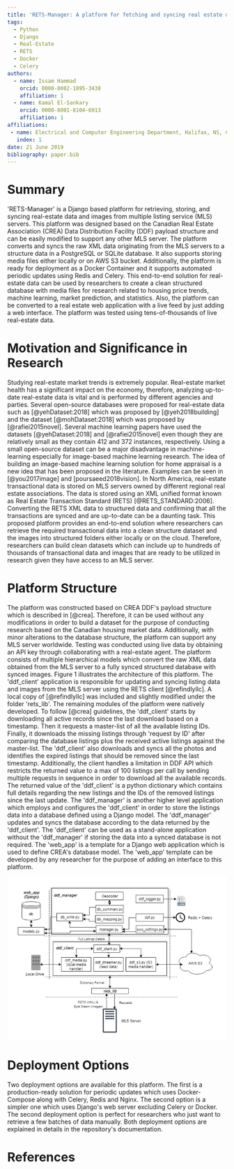 ```yaml
---
title: 'RETS-Manager: A platform for fetching and syncing real estate data and images'
tags:
  - Python
  - Django
  - Real-Estate
  - RETS
  - Docker
  - Celery
authors:
  - name: Issam Hammad
    orcid: 0000-0002-1895-3438
    affiliation: 1
  - name: Kamal El-Sankary
    orcid: 0000-0001-8104-6913
    affiliation: 1
affiliations:
 - name: Electrical and Computer Engineering Department, Halifax, NS, Canada.
   index: 1
date: 21 June 2019
bibliography: paper.bib
---
```


# Summary

'RETS-Manager' is a Django based platform for retrieving, storing, and syncing real-estate data and images from multiple listing service (MLS) servers. This platform was designed based on the Canadian Real Estate Association (CREA) Data Distribution Facility (DDF) payload structure and can be easily modified to support any other MLS server. The platform converts and syncs the raw XML data originating from the MLS servers to a structure data in a PostgreSQL or SQLite database. It also supports storing media files either locally or on AWS S3 bucket. Additionally, the platform is ready for deployment as a Docker Container and it supports automated periodic updates using Redis and Celery. This end-to-end solution for real-estate data can be used by researchers to create a clean structured database with media files for research related to housing price trends, machine learning, market prediction, and statistics. Also, the platform can be converted to a real estate web application with a live feed by just adding a web interface. The platform was tested using tens-of-thousands of live real-estate data.


# Motivation and Significance in Research

Studying real-estate market trends is extremely popular. Real-estate market health has a significant impact on the economy, therefore, analyzing up-to-date real-estate data is vital and is performed by different agencies and parties. Several open-source databases were proposed for real-estate data such as [@yehDataset:2018] which was proposed by [@yeh2018building] and the dataset [@mohDataset:2018] which was proposed by [@rafiei2015novel]. Several machine learning papers have used the datasets [@yehDataset:2018] and [@rafiei2015novel] even though they are relatively small as they contain 412 and 372 instances, respectively. Using a small open-source dataset can be a major disadvantage in machine-learning especially for image-based machine learning research. The idea of building an image-based machine learning solution for home appraisal is a new idea that has been proposed in the literature. Examples can be seen in [@you2017image] and [poursaeed2018vision]. In North America, real-estate transactional data is stored on MLS servers owned by different regional real estate associations. The data is stored using an XML unified format known as Real Estate Transaction Standard (RETS) [@RETS_STANDARD:2006]. Converting the RETS XML data to structured data and confirming that all the transactions are synced and are up-to-date can be a daunting task. This proposed platform provides an end-to-end solution where researchers can retrieve the required transactional data into a clean structure dataset and the images into structured folders either locally or on the cloud. Therefore, researchers can build clean datasets which can include up to hundreds of thousands of transactional data and images that are ready to be utilized in research given they have access to an MLS server.

# Platform Structure

The platform was constructed based on CREA DDF's payload structure which is described in [@crea]. Therefore, it can be used without any modifications in order to build a dataset for the purpose of conducting research based on the Canadian housing market data. Additionally, with minor alterations to the database structure, the platform can support any MLS server worldwide. Testing was conducted using live data by obtaining an API key through collaborating with a real-estate agent. The platform consists of multiple hierarchical models which convert the raw XML data obtained from the MLS server to a fully synced structured database with synced images. Figure 1 illustrates the architecture of this platform. The 'ddf_client' application is responsible for updating and syncing listing data and images from the MLS server using the RETS client [@refindlyllc]. A local copy of [@refindlyllc] was included and slightly modified under the folder 'rets_lib'. The remaining modules of the platform were natively developed.  To follow [@crea] guidelines, the 'ddf_client' starts by downloading all active records since the last download based on a timestamp. Then it requests a master-list of all the available listing IDs. Finally, it downloads the missing listings through 'request by ID' after comparing the database listings plus the received active listings against the master-list. The 'ddf_client' also downloads and syncs all the photos and identifies the expired listings that should be removed since the last timestamp. Additionally, the client handles a limitation in DDF API which restricts the returned value to a max of 100 listings per call by sending multiple requests in sequence in order to download all the available records. The returned value of the 'ddf_client' is a python dictionary which contains full details regarding the new listings and the IDs of the removed listings since the last update. The 'ddf_manager' is another higher level application which employs and configures the 'ddf_client' in order to store the listings data into a database defined using a Django model. The 'ddf_manager' updates and syncs the database according to the data returned by the 'ddf_client'. The 'ddf_client' can be used as a stand-alone application without the 'ddf_manager' if storing the data into a synced database is not required. The 'web_app' is a template for a Django web application which is used to define CREA's database model. The 'web_app' template can be developed by any researcher for the purpose of adding an interface to this platform. 

![Platform Architecture.](Figure.png)

# Deployment Options

Two deployment options are available for this platform. The first is a production-ready solution for periodic updates which uses Docker-Compose along with Celery, Redis and Nginx. The second option is a simpler one which uses Django's web server excluding Celery or Docker. The second deployment option is perfect for researchers who just want to retrieve a few batches of data manually. Both deployment options are explained in details in the repository's documentation.

# References

